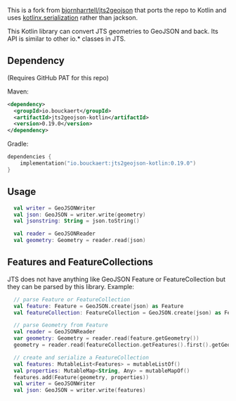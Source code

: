 This is a fork from [bjornharrtell/jts2geojson](https://github.com/bjornharrtell/jts2geojson) that ports the repo to Kotlin and uses [kotlinx.serialization](https://github.com/Kotlin/kotlinx.serialization) rather than jackson.

This Kotlin library can convert JTS geometries to GeoJSON and back. Its API is similar to other io.* classes in JTS.

## Dependency
(Requires GitHub PAT for this repo)

Maven:
```xml
<dependency>
  <groupId>io.bouckaert</groupId>
  <artifactId>jts2geojson-kotlin</artifactId>
  <version>0.19.0</version>
</dependency>
```
Gradle:
```kotlin
dependencies {
    implementation("io.bouckaert:jts2geojson-kotlin:0.19.0")
}
```

## Usage

```kotlin
  val writer = GeoJSONWriter
  val json: GeoJSON = writer.write(geometry)
  val jsonstring: String = json.toString()

  val reader = GeoJSONReader
  val geometry: Geometry = reader.read(json)
```

## Features and FeatureCollections

JTS does not have anything like GeoJSON Feature or FeatureCollection but they can be parsed by this library. Example:

```kotlin
  // parse Feature or FeatureCollection
  val feature: Feature = GeoJSON.create(json) as Feature
  val featureCollection: FeatureCollection = GeoJSON.create(json) as FeatureCollection

  // parse Geometry from Feature
  val reader = GeoJSONReader
  var geometry: Geometry = reader.read(feature.getGeometry())
  geometry = reader.read(featureCollection.getFeatures().first().getGeometry())

  // create and serialize a FeatureCollection
  val features: MutableList<Features> = mutableListOf()
  val properties: MutableMap<String, Any> = mutableMapOf()
  features.add(Feature(geometry, properties))
  val writer = GeoJSONWriter
  val json: GeoJSON = writer.write(features)
```
